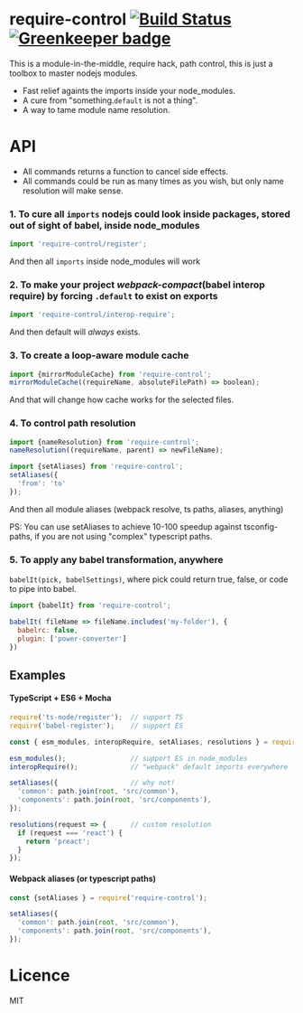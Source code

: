 # require-control [![Build Status](https://secure.travis-ci.org/theKashey/require-control.svg)](http://travis-ci.org/theKashey/require-control) [![Greenkeeper badge](https://badges.greenkeeper.io/theKashey/require-control.svg)](https://greenkeeper.io/)

This is a module-in-the-middle, require hack, path control, this is just a toolbox to master nodejs modules.

- Fast relief againts the imports inside your node_modules. 
- A cure from "something.`default` is not a thing".
- A way to tame module name resolution.

# API
- All commands returns a function to cancel side effects.
- All commands could be run as many times as you wish, but only name resolution will make sense.

### 1. To cure all `imports` nodejs could look inside packages, stored out of sight of babel, inside node_modules
```js
import 'require-control/register';
```
And then all `imports` inside node_modules will work

### 2. To make your project _webpack-compact_(babel interop require) by forcing `.default` to exist on exports
```js
import 'require-control/interop-require';
```
And then default will _always_ exists.

### 3. To create a loop-aware module cache
```js
import {mirrorModuleCache} from 'require-control';
mirrorModuleCache((requireName, absoluteFilePath) => boolean);
```
And that will change how cache works for the selected files.

### 4. To control path resolution
```js
import {nameResolution} from 'require-control';
nameResolution((requireName, parent) => newFileName);

import {setAliases} from 'require-control';
setAliases({
  'from': 'to'
});
```
And then all module aliases (webpack resolve, ts paths, aliases, anything)

PS: You can use setAliases to achieve 10-100 speedup against tsconfig-paths, if you are not using "complex" typescript paths. 

### 5. To apply any babel transformation, anywhere
`babelIt(pick, babelSettings)`, where pick could return true, false, or code to pipe into babel.
```js
import {babelIt} from 'require-control';

babelIt( fileName => fileName.includes('my-folder'), {
  babelrc: false,
  plugin: ['power-converter']
})
```

## Examples

#### TypeScript + ES6 + Mocha

```js
require('ts-node/register');  // support TS
require('babel-register');    // support ES

const { esm_modules, interopRequire, setAliases, resolutions } = require('require-control');

esm_modules();                // support ES in node_modules
interopRequire();             // "webpack" default imports everywhere 

setAliases({                  // why not!
  'common': path.join(root, 'src/common'),
  'components': path.join(root, 'src/components'),
});

resolutions(request => {      // custom resolution
  if (request === 'react') {
    return 'preact';
  }
});
```

#### Webpack aliases (or typescript paths)
```js
const {setAliases } = require('require-control');

setAliases({                  
  'common': path.join(root, 'src/common'),
  'components': path.join(root, 'src/components'),
});
```

# Licence
MIT

